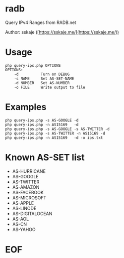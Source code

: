 # radb

Query IPv4 Ranges from RADB.net

Author: sskaje ([https://sskaje.me/](https://sskaje.me/))

# Usage


```
php query-ips.php OPTIONS 
OPTIONS:
    -d          Turn on DEBUG
    -s NAME     Set AS-SET-NAME
    -d NUMBER   Set AS-NUMBER
    -o FILE     Write output to file

```



# Examples

```
php query-ips.php -s AS-GOOGLE -d
php query-ips.php -n AS15169   -d
php query-ips.php -s AS-GOOGLE -s AS-TWITTER -d
php query-ips.php -s AS-TWITTER -n AS15169 -d
php query-ips.php -n AS15169   -d -o ips.txt

```

# Known AS-SET list

* AS-HURRICANE
* AS-GOOGLE
* AS-TWITTER
* AS-AMAZON
* AS-FACEBOOK
* AS-MICROSOFT
* AS-APPLE
* AS-LINODE
* AS-DIGITALOCEAN
* AS-AOL
* AS-CN
* AS-YAHOO


# EOF
